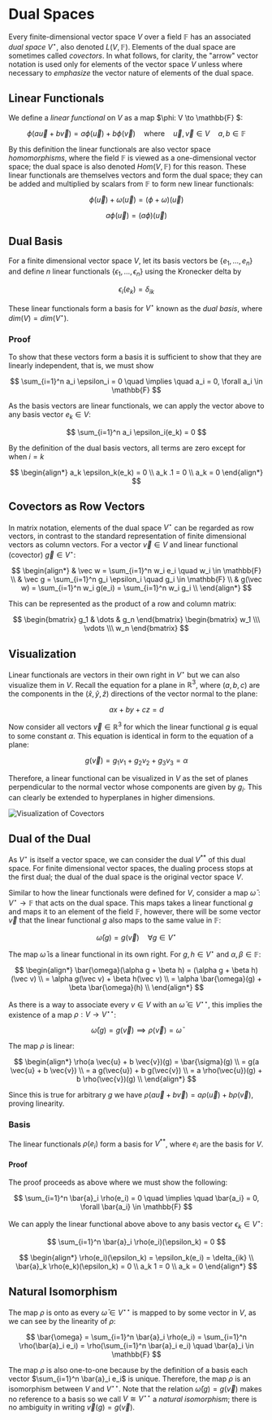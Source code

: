 # Dual Spaces

Every finite-dimensional vector space $V$ over a field $\mathbb{F}$ has an associated _dual space_ $V^\star$, also denoted $L(V, \mathbb{F})$. Elements of the dual space are sometimes called _covectors_. In what follows, for clarity, the "arrow" vector notation is used only for elements of the vector space $V$ unless where necessary to _emphasize_ the vector nature of elements of the dual space.

## Linear Functionals
We define a _linear functional_ on $V$ as a map $\phi: V \to \mathbb{F} $:

$$
    \phi(a \vec u + b \vec v ) = a \phi(\vec u) + b \phi(\vec v) \quad \text{where} \quad \vec u, \vec v \in V \quad a,b \in \mathbb{F}
$$

By this definition the linear functionals are also vector space _homomorphisms_, where the field $\mathbb{F}$ is viewed as a one-dimensional vector space; the dual space is also denoted $Hom(V, \mathbb{F})$ for this reason. These linear functionals are themselves vectors and form the dual space; they can be added and multiplied by scalars from $\mathbb{F}$ to form new linear functionals:

$$
    \phi(\vec u) + \omega(\vec u) = (\phi + \omega)(\vec u)
$$

$$
    a \phi (\vec u) = (a \phi)(\vec u) 
$$

## Dual Basis
For a finite dimensional vector space $V$, let its basis vectors be $\{ e_1, \dots, e_n \}$ and define $n$ linear functionals $\{ \epsilon_1, \dots, \epsilon_n \}$ using the Kronecker delta by

$$
    \epsilon_i (e_k) = \delta_{ik} 
$$

These linear functionals form a basis for $V^\star$ known as the _dual basis_, where $dim(V) = dim(V^\star)$.

### Proof
To show that these vectors form a basis it is sufficient to show that they are linearly independent, that is, we must show

$$
    \sum_{i=1}^n a_i \epsilon_i = 0 \quad \implies \quad a_i = 0, \forall a_i \in \mathbb{F}
$$

As the basis vectors are linear functionals, we can apply the vector above to any basis vector $e_k \in V$:

$$
    \sum_{i=1}^n a_i \epsilon_i(e_k)  = 0
$$

By the definition of the dual basis vectors, all terms are zero except for when $i = k$

$$
    \begin{align*}
        a_k \epsilon_k(e_k) = 0 \\
        a_k .1  = 0 \\
        a_k = 0
    \end{align*}
$$

## Covectors as Row Vectors
In matrix notation, elements of the dual space $V^\star$ can be regarded as row vectors, in contrast to the standard representation of finite dimensional vectors as column vectors. For a vector $\vec v \in V$ and linear functional (covector) $\vec g \in V^\star$:

$$
    \begin{align*}
        & \vec w = \sum_{i=1}^n w_i e_i \quad w_i \in \mathbb{F} \\
        & \vec g = \sum_{i=1}^n g_i \epsilon_i \quad g_i \in \mathbb{F} \\
        & g(\vec w) = \sum_{i=1}^n w_i g(e_i) = \sum_{i=1}^n w_i g_i \\
    \end{align*}
$$

This can be represented as the product of a row and column matrix:

$$
    \begin{bmatrix} g_1 & \dots & g_n \end{bmatrix}
    \begin{bmatrix} w_1  \\\ \vdots \\\ w_n \end{bmatrix}
$$

## Visualization
Linear functionals are vectors in their own right in $V^\star$ but we can also visualize them in $V$. Recall the equation for a plane in $\mathbb{R}^3$, where $(a,b,c)$ are the components in the $(\hat x, \hat y, \hat z)$ directions of the vector normal to the plane:

$$
    ax + by + cz = d 
$$

Now consider all vectors $\vec v \in \mathbb{R}^3$ for which the linear functional $g$ is equal to some constant $\alpha$. 
This equation is identical in form to the equation of a plane:

$$
    g(\vec v) = g_1 v_1 + g_2 v_2 + g_3 v_3 = \alpha
$$

Therefore, a linear functional can be visualized in $V$ as the set of planes perpendicular to the normal vector whose components are given by $g_i$. This can clearly be extended to hyperplanes in higher dimensions.

![Visualization of Covectors](/img/vector_spaces/covectors.png)

## Dual of the Dual
As $V^\star$ is itself a vector space, we can consider the dual $V^{**}$ of this dual space. For finite dimensional vector spaces, the dualing process stops at the first dual; the dual of the dual space is the original vector space $V$.

Similar to how the linear functionals were defined for $V$, consider a map $\bar\omega: V^\star \to \mathbb{F}$ that acts on the dual space. This maps takes a linear functional $g$ and maps it to an element of the field $\mathbb{F}$, however, there will be some vector $\vec v$ that the linear functional $g$ also maps to the same value in $\mathbb{F}$:

$$
    \bar\omega(g) = g(\vec v) \quad \forall g \in V^\star
$$

The map $\bar\omega$ is a linear functional in its own right. For $g,h \in V^\star$ and $\alpha,\beta \in \mathbb{F}$:

$$  
    \begin{align*}
        \bar{\omega}(\alpha g + \beta h) = (\alpha g + \beta h)(\vec v) \\
        = \alpha g(\vec v) + \beta h(\vec v) \\
        = \alpha \bar{\omega}(g) + \beta \bar{\omega}(h) \\
    \end{align*}
$$

As there is a way to associate every $v \in V$ with an $\bar{\omega} \in V^{\star \star}$, this implies the existence of a map $\rho: V \to V^{\star \star}$:

$$
    \bar{\omega}(g) = g(\vec v) \implies \rho(\vec v) = \bar{\omega}
$$

The map $\rho$ is linear:

$$  
    \begin{align*}
        \rho(a \vec{u} + b \vec{v})(g) = \bar{\sigma}(g) \\
        = g(a \vec{u} + b \vec{v}) \\
        = a g(\vec{u}) + b g(\vec{v}) \\
        = a \rho(\vec{u})(g) + b \rho(\vec{v})(g) \\
    \end{align*}
$$

Since this is true for arbitrary $g$ we have $\rho(a \vec{u} + b \vec{v}) = a \rho(\vec{u}) + b \rho(\vec{v})$, proving linearity.

###  Basis
The linear functionals $\rho(e_i)$ form a basis for $V^{**}$, where $e_i$ are the basis for $V$.

#### Proof
The proof proceeds as above where we must show the following:

$$
    \sum_{i=1}^n \bar{a}_i \rho(e_i) = 0 \quad \implies \quad \bar{a_i} = 0, \forall \bar{a_i} \in \mathbb{F}
$$

We can apply the linear functional above above to any basis vector $\epsilon_k \in V^{\star}$:

$$
    \sum_{i=1}^n \bar{a}_i \rho(e_i)(\epsilon_k) = 0
$$

$$
    \begin{align*}
        \rho(e_i)(\epsilon_k) = \epsilon_k(e_i) = \delta_{ik} \\
        \bar{a}_k \rho(e_k)(\epsilon_k) = 0 \\
        a_k 1 = 0 \\
        a_k = 0
    \end{align*}
$$

## Natural Isomorphism

The map $\rho$ is onto as every $\bar{\omega} \in V^{\star \star}$ is mapped to by some vector in $V$, as we can see by the linearity of $\rho$:

$$
    \bar{\omega} = \sum_{i=1}^n \bar{a}_i \rho(e_i) = \sum_{i=1}^n \rho(\bar{a}_i e_i) = \rho(\sum_{i=1}^n \bar{a}_i e_i) \quad \bar{a}_i \in \mathbb{F}
$$

The map $\rho$ is also one-to-one because by the definition of a basis each vector $\sum_{i=1}^n \bar{a}_i e_i$ is unique. Therefore, the map $\rho$ is an isomorphism between $V$ and $V^{\star \star}$. Note that the relation $\bar{\omega}(g) = g(\vec{v})$ makes no reference to a basis so we call $V \cong V^{\star \star}$ a _natural isomorphism_; there is no ambiguity in writing $\vec{v}(g) = g(\vec{v})$.